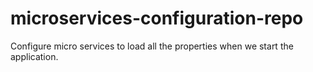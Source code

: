 # microservices-configuration-repo
Configure micro services  to load all the properties when we start the application.
